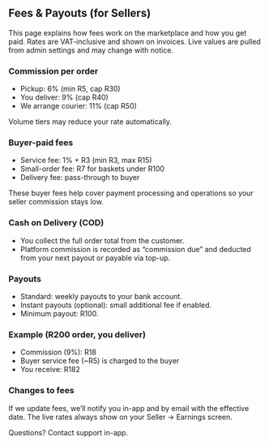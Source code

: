## Fees & Payouts (for Sellers)

This page explains how fees work on the marketplace and how you get paid. Rates are VAT-inclusive and shown on invoices. Live values are pulled from admin settings and may change with notice.

### Commission per order
- Pickup: 6% (min R5, cap R30)
- You deliver: 9% (cap R40)
- We arrange courier: 11% (cap R50)

Volume tiers may reduce your rate automatically.

### Buyer-paid fees
- Service fee: 1% + R3 (min R3, max R15)
- Small-order fee: R7 for baskets under R100
- Delivery fee: pass-through to buyer

These buyer fees help cover payment processing and operations so your seller commission stays low.

### Cash on Delivery (COD)
- You collect the full order total from the customer.
- Platform commission is recorded as “commission due” and deducted from your next payout or payable via top-up.

### Payouts
- Standard: weekly payouts to your bank account.
- Instant payouts (optional): small additional fee if enabled.
- Minimum payout: R100.

### Example (R200 order, you deliver)
- Commission (9%): R18
- Buyer service fee (~R5) is charged to the buyer
- You receive: R182

### Changes to fees
If we update fees, we’ll notify you in-app and by email with the effective date. The live rates always show on your Seller → Earnings screen.

Questions? Contact support in-app.


